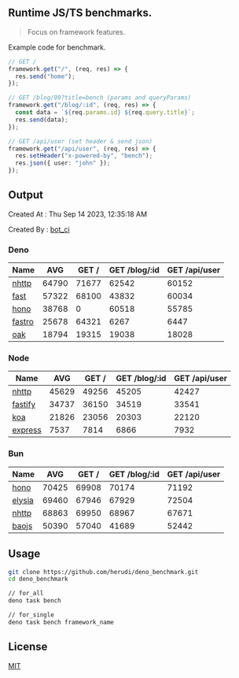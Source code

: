 ## Runtime JS/TS benchmarks.

> Focus on framework features.

Example code for benchmark.
```ts
// GET /
framework.get("/", (req, res) => {
  res.send("home");
});

// GET /blog/99?title=bench (params and queryParams)
framework.get("/blog/:id", (req, res) => {
  const data = `${req.params.id} ${req.query.title}`;
  res.send(data);
});

// GET /api/user (set header & send json)
framework.get("/api/user", (req, res) => {
  res.setHeader("x-powered-by", "bench");
  res.json({ user: "john" });
});
```

## Output
Created At : Thu Sep 14 2023, 12:35:18 AM

Created By : [bot_ci](https://github.com/herudi/deno_benchmarks/commits?author=github-actions%5Bbot%5D)


### Deno
|Name|AVG|GET /|GET /blog/:id|GET /api/user|
|----|----|----|----|----|
|[nhttp](https://github.com/nhttp/nhttp)|64790|71677|62542|60152|
|[fast](https://github.com/danteissaias/fast)|57322|68100|43832|60034|
|[hono](https://github.com/honojs/hono)|38768|0|60518|55785|
|[fastro](https://github.com/fastrodev/fastro)|25678|64321|6267|6447|
|[oak](https://github.com/oakserver/oak)|18794|19315|19038|18028|
  


### Node
|Name|AVG|GET /|GET /blog/:id|GET /api/user|
|----|----|----|----|----|
|[nhttp](https://github.com/nhttp/nhttp)|45629|49256|45205|42427|
|[fastify](https://github.com/fastify/fastify)|34737|36150|34519|33541|
|[koa](https://github.com/koajs/koa)|21826|23056|20303|22120|
|[express](https://github.com/expressjs/express)|7537|7814|6866|7932|
  


### Bun
|Name|AVG|GET /|GET /blog/:id|GET /api/user|
|----|----|----|----|----|
|[hono](https://github.com/honojs/hono)|70425|69908|70174|71192|
|[elysia](https://github.com/elysiajs/elysia)|69460|67946|67929|72504|
|[nhttp](https://github.com/nhttp/nhttp)|68863|69950|68967|67671|
|[baojs](https://github.com/mattreid1/baojs)|50390|57040|41689|52442|
  



## Usage

```bash
git clone https://github.com/herudi/deno_benchmark.git
cd deno_benchmark

// for_all
deno task bench

// for_single
deno task bench framework_name
```

## License

[MIT](LICENSE)

